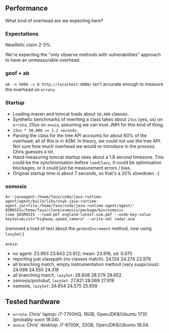 ## Performance

What kind of overhead are we expecting here?


### Expectations

NewRelic claim 2-3%.

We're expecting the "only observe methods with vulnerabilities" approach
to have an unmeasurable overhead.


### goof + ab

`ab -n 5000 -c 8 http://localhost:8080/` isn't accurate enough to measure the overhead on
`errata`.


### Startup

 * Loading maven and tomcat loads about `50,000` classes.
 * Synthetic benchmarks of rewriting a class takes about `23us` (yes, us)
    on `errata`, 20us on `anoia`, assuming we can trust JMH for this kind of thing.
 * `23us * 50,000 == 1.2 seconds`.
 * Parsing the class for the tree API accounts for about 60% of the overhead,
    all of this is in ASM. In theory, we could not use the tree API. Not sure
    how much overhead we would re-introduce in the process. Chris guesses a lot.
 * Hand-measuring tomcat startup sees about a 1.8 second timezone. This
    could be the synchronisation before `loadClass`, it could be optimisation
    blockages, or it could just be measurement errors / bias.
 * Original startup time is about 7 seconds, so that's a 20% slowdown. :(


### osmosis

```$bash
A='-javaagent:/home/faux/code/java-runtime-agent/agent/build/libs/snyk-java-runtime-agent.jar=file:/home/faux/code/java-runtime-agent/agent/'
OSMOSIS=/home/faux/clone/osmosis/package/bin/osmosis
time $OSMOSIS --read-pbf england-latest.osm.pbf --node-key-value keyValueList="highway.speed_camera" --write-xml radar.osm
```

(removed a load of text about the `getAndIncrement` method, now using `lazySet`.)

`anoia`:

 * no agent: 23.993 23.843 23.912; mean: 23.916, sd: 0.075
 * reporting just classpath (no classes match): 24.134 24.274 23.979
 * all branching match, empty instrumentation method (very suspicious): 24.098 24.550 24.318
 * all branching match, `lazySet`: 28.608 28.579 28.652
 * osmosis/protobuf, `lazySet`: 27.821 28.069 27.918
 * osmosis, `lazySet`: 24.654 24.575 25.659


## Tested hardware

 * `errata`: Chris' laptop: i7-7700HQ, 16GB,
     OpenJDK8/Ubuntu 17.10 (probably soon 18.04).
 * `anoia`: Chris' desktop: i7-8700K, 32GB,
     OpenJDK8/Ubuntu 18.04.
